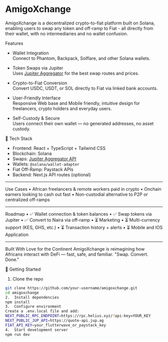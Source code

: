 # AmigoXchange


AmigoXchange is a decentralized crypto-to-fiat platform built on Solana, enabling users to swap any token and off-ramp to Fiat - all directly from their wallet, with no intermediaries and no wallet confusion.

Features

- Wallet Integration  
  Connect to Phantom, Backpack, Solflare, and other Solana wallets.

- Token Swaps via Jupiter  
  Uses [Jupiter Aggregator](https://station.jup.ag/docs) for the best swap routes and prices.

- Crypto-to-Fiat Conversion  
  Convert USDC, USDT, or SOL directly to Fiat via linked bank accounts.

- User-Friendly Interface  
  Responsive Web base and Mobile friendly, intuitive design for freelancers, crypto holders and everyday users.

- Self-Custody & Secure  
  Users connect their own wallet — no generated addresses, no asset custody.


 🔧 Tech Stack

- Frontend: React + TypeScript + Tailwind CSS  
- Blockchain: Solana  
- Swaps: [Jupiter Aggregator API](https://station.jup.ag/docs)  
- Wallets: `@solana/wallet-adapter`  
- Fiat Off-Ramp: Paystack APIs  
- Backend: Next.js API routes (optional)

________________________________________

Use Cases
•	African freelancers & remote workers paid in crypto
•	Onchain earners looking to cash out fast
•	Non-custodial alternative to P2P or centralized off-ramps
________________________________________

Roadmap
•	✅ Wallet connection & token balances
•	✅ Swap tokens via Jupiter
•	✅ Convert to Naira via off-ramp
•	⏳ Marketing
•	⏳ Multi-currency support (KES, GHS, etc.)
•	⏳ Transaction history + alerts
•	⏳ Mobile and IOS Application
________________________________________

Built With Love for the Continent
AmigoXchange is reimagining how Africans interact with DeFi — fast, safe, and familiar.
"Swap. Convert. Done."

 🧪 Getting Started

1. Clone the repo
```bash
git clone https://github.com/your-username/amigoxchange.git
cd amigoxchange
2.	Install dependencies
npm install
3.	Configure environment
Create a .env.local file and add:
NEXT_PUBLIC_RPC_ENDPOINT=https://rpc.helius.xyz/?api-key=YOUR_KEY
NEXT_PUBLIC_JUP_API=https://quote-api.jup.ag
FIAT_API_KEY=your_flutterwave_or_paystack_key
4.	Start development server
npm run dev


